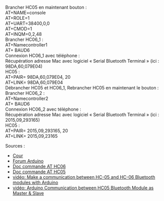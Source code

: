 Brancher HC05 en maintenant bouton :  
AT+NAME=console  
AT+ROLE=1  
AT+UART=38400,0,0  
AT+CMOD=1  
AT+INQM=0,2,48  
Brancher HC06_1 :   
AT+Namecontroller1  
AT+ BAUD6  
Connexion HC06_1 avec téléphone :  
Récupération adresse Mac avec logiciel « Serial Bluetooth Terminal » (ici : 98DA,60,079E04)  
HC05 :  
AT+PAIR= 98DA,60,079E04, 20  
AT+LINK= 98DA,60,079E04  
Débrancher HC05 et HC06_1, Rebrancher HC05 en maintenant le bouton :  
Brancher HC06_2 :  
AT+Namecontroller2  
AT+ BAUD6  
Connexion HC06_2 avec téléphone :  
Récupération adresse Mac avec logiciel « Serial Bluetooth Terminal » (ici : 2015,09,293165)  
HC05 :  
AT+PAIR= 2015,09,293165, 20  
AT+LINK= 2015,09,23165  
  
Sources :

- [Cour](https://users.polytech.unice.fr/~pmasson/Enseignement/Elements%20de%20robotique%20avec%20arduino%20-%20Communications%20RF%20-%20Projection%20-%20MASSON.pdf=)
- [Forum Arduino](https://forum.arduino.cc/t/hc05-bluetooth-with-multi-slaves/274151/7)
- [Doc commande AT HC06](https://btsciel.lyceehugobesancon.org/Module-bluetooth-HC06-commande-AT.html)
- [Doc commande AT HC05](https://s3-sa-east-1.amazonaws.com/robocore-lojavirtual/709/HC-05_ATCommandSet.pdf)
- [vidéo: Make a communication between HC-05 and HC-06 Bluetooth modules with Arduino](https://www.youtube.com/watch?v=Y2uwyUNt9ZM)
- [vidéo: Arduino Communication between HC05 Bluetooth Module as Master & Slave](https://www.youtube.com/watch?v=mC8HDjRdcso&t=1s)
